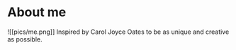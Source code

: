 # About me

![[pics/me.png]]
Inspired by Carol Joyce Oates to be as unique and creative as possible.